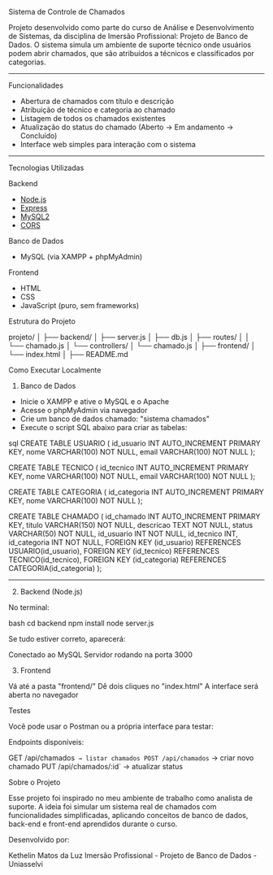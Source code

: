 Sistema de Controle de Chamados 

Projeto desenvolvido como parte do curso de Análise e Desenvolvimento de Sistemas, da disciplina de Imersão Profissional: Projeto de Banco de Dados. O sistema simula um ambiente de suporte técnico onde usuários podem abrir chamados, que são atribuídos a técnicos e classificados por categorias.

---

Funcionalidades

- Abertura de chamados com título e descrição
- Atribuição de técnico e categoria ao chamado
- Listagem de todos os chamados existentes
- Atualização do status do chamado (Aberto → Em andamento → Concluído)
- Interface web simples para interação com o sistema

---
Tecnologias Utilizadas

Backend
- [Node.js](https://nodejs.org/)
- [Express](https://expressjs.com/)
- [MySQL2](https://www.npmjs.com/package/mysql2)
- [CORS](https://www.npmjs.com/package/cors)

Banco de Dados
- MySQL (via XAMPP + phpMyAdmin)

Frontend
- HTML
- CSS
- JavaScript (puro, sem frameworks)

Estrutura do Projeto

projeto/
│
├── backend/
│   ├── server.js
│   ├── db.js
│   ├── routes/
│   │   └── chamado.js
│   └── controllers/
│       └── chamado.js
│
├── frontend/
│   └── index.html
│
├── README.md


Como Executar Localmente

1. Banco de Dados

- Inicie o XAMPP e ative o MySQL e o Apache
- Acesse o phpMyAdmin via navegador
- Crie um banco de dados chamado: "sistema chamados"
- Execute o script SQL abaixo para criar as tabelas:

sql
CREATE TABLE USUARIO (
  id_usuario INT AUTO_INCREMENT PRIMARY KEY,
  nome VARCHAR(100) NOT NULL,
  email VARCHAR(100) NOT NULL
);

CREATE TABLE TECNICO (
  id_tecnico INT AUTO_INCREMENT PRIMARY KEY,
  nome VARCHAR(100) NOT NULL,
  email VARCHAR(100) NOT NULL
);

CREATE TABLE CATEGORIA (
  id_categoria INT AUTO_INCREMENT PRIMARY KEY,
  nome VARCHAR(100) NOT NULL
);

CREATE TABLE CHAMADO (
  id_chamado INT AUTO_INCREMENT PRIMARY KEY,
  titulo VARCHAR(150) NOT NULL,
  descricao TEXT NOT NULL,
  status VARCHAR(50) NOT NULL,
  id_usuario INT NOT NULL,
  id_tecnico INT,
  id_categoria INT NOT NULL,
  FOREIGN KEY (id_usuario) REFERENCES USUARIO(id_usuario),
  FOREIGN KEY (id_tecnico) REFERENCES TECNICO(id_tecnico),
  FOREIGN KEY (id_categoria) REFERENCES CATEGORIA(id_categoria)
);

---

2. Backend (Node.js)

No terminal:

bash
cd backend
npm install
node server.js


Se tudo estiver correto, aparecerá:

Conectado ao MySQL
Servidor rodando na porta 3000


3. Frontend

Vá até a pasta "frontend/"
Dê dois cliques no "index.html"
A interface será aberta no navegador


Testes

Você pode usar o Postman ou a própria interface para testar:

Endpoints disponíveis:

GET /api/chamados` → listar chamados
POST /api/chamados` → criar novo chamado
PUT /api/chamados/:id` → atualizar status


Sobre o Projeto

Esse projeto foi inspirado no meu ambiente de trabalho como analista de suporte. A ideia foi simular um sistema real de chamados com funcionalidades simplificadas, aplicando conceitos de banco de dados, back-end e front-end aprendidos durante o curso.

Desenvolvido por:

Kethelin Matos da Luz
Imersão Profissional - Projeto de Banco de Dados - Uniasselvi
